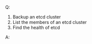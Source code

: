 Q:

1. Backup an etcd cluster
2. List the members of an etcd cluster
3. Find the health of etcd

A:
